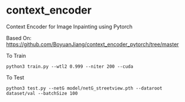 # context_encoder
Context Encoder for Image Inpainting using Pytorch

Based On: https://github.com/BoyuanJiang/context_encoder_pytorch/tree/master


To Train

`python3 train.py --wtl2 0.999 --niter 200 --cuda`

To Test 

`python3 test.py --netG model/netG_streetview.pth --dataroot dataset/val --batchSize 100`
